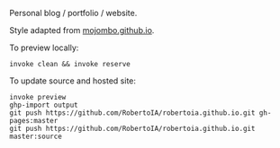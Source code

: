 Personal blog / portfolio / website.

Style adapted from [mojombo.github.io](https://github.com/mojombo/mojombo.github.io).

To preview locally:
```
invoke clean && invoke reserve
```

To update source and hosted site:
```
invoke preview
ghp-import output
git push https://github.com/RobertoIA/robertoia.github.io.git gh-pages:master
git push https://github.com/RobertoIA/robertoia.github.io.git master:source
```
